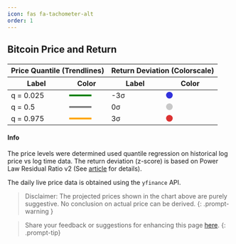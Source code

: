 ```yaml
---
icon: fas fa-tachometer-alt
order: 1
---
```


## Bitcoin Price and Return


<link rel="stylesheet" type="text/css" href="/assets/css/spinner.css">
<link rel="stylesheet" type="text/css" href="/assets/css/dashboard.css">

<div id="container" style="background-color:#222; margin-bottom:20px">
    <div id="cover-spin"></div>
</div>  
<div>
    <table style="margin-top: 20px; margin-bottom:10px">
        <thead>
            <tr>
                <th colspan="2">Price Quantile (Trendlines)</th>
                <th colspan="2">Return Deviation (Colorscale)</th>
            </tr>
            <tr>
                <th>Label</th>
                <th>Color</th>
                <th>Label</th>
                <th>Color</th>
            </tr>
        </thead>
        <tbody>
            <tr>
                <td>q = 0.025</td>
                <td><div style="width: 50px; height: 4px; background-color: green;"></div></td>
                <td>-3σ</td>
                <td><div style="width: 15px; height: 15px; border-radius: 50%; background-color: rgb(50,50,220);"></div></td>
            </tr>
            <tr>
                <td>q = 0.5</td>
                <td><div style="width: 50px; height: 4px; background-color: gray;"></div></td>
                <td>0σ</td>
                <td><div style="width: 15px; height: 15px; border-radius: 50%; background-color: rgb(200,200,200);"></div></td>
            </tr>
            <tr>
                <td>q = 0.975</td>
                <td><div style="width: 50px; height: 4px; background-color: orange;"></div></td>
                <td>3σ</td>
                <td><div style="width: 15px; height: 15px; border-radius: 50%; background-color: rgb(220,50,50);"></div></td>
            </tr>
        </tbody>
    </table>
</div>





#### Info
The price levels were determined used quantile regression on historical log price vs log time data. The return deviation (z-score) is based on Power Law Residual Ratio v2 (See [article](/posts/power-law-residual-ratio/) for details).

The daily live price data is obtained using the `yfinance` API. 

> Disclaimer: The projected prices shown in the chart above are purely suggestive. No conclusion on actual price can be derived.
{: .prompt-warning }    

> Share your feedback or suggestions for enhancing this page [here](https://github.com/assridha/assridha.github.io/discussions/5).
{: .prompt-tip} 



<script type="module">
    import { initializeCharts } from '/assets/js/plrr-tradingview.js';

    function fetchData(retryCount = 0, maxRetries = 3) {
        const timeout = 10000; // 10 seconds timeout
        const timestamp = new Date().getTime();
        
        // Create abort controller for timeout
        const controller = new AbortController();
        const timeoutId = setTimeout(() => controller.abort(), timeout);

        fetch(`https://python-server-e4a8c032b69c.herokuapp.com/bitcoin-data?_=${timestamp}`, {
            cache: 'no-store',
            signal: controller.signal
        })
        .then(response => {
            clearTimeout(timeoutId);
            if (!response.ok) {
                throw new Error(`HTTP error! status: ${response.status}`);
            }
            return response.text();
        })
        .then(text => {
            try {
                const bitcoinData = JSON.parse(text);
                document.getElementById('container').innerHTML = '';
                initializeCharts(bitcoinData.price_history, bitcoinData.quantile_price);
            } catch (e) {
                console.error('JSON parsing error:', e);
                throw e;
            }
        })
        .catch(error => {
            console.error('Error fetching data:', error);
            if (retryCount < maxRetries) {
                console.log(`Retrying... Attempt ${retryCount + 1} of ${maxRetries}`);
                setTimeout(() => fetchData(retryCount + 1, maxRetries), 1000 * (retryCount + 1));
            } else {
                document.getElementById('container').innerHTML = 'Error loading data. Please try again later.';
            }
        });
    };
    console.log('Script loaded');
    fetchData();
</script>